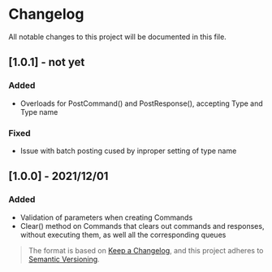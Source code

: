 # Changelog
All notable changes to this project will be documented in this file.

## [1.0.1] - not yet
### Added
- Overloads for PostCommand() and PostResponse(), accepting Type and Type name
### Fixed 
- Issue with batch posting cused by inproper setting of type name



## [1.0.0] - 2021/12/01
### Added
- Validation of parameters when creating Commands
- Clear() method on Commands that clears out commands and responses, without executing them, as well all the corresponding queues  



  
  

> The format is based on [Keep a Changelog](https://keepachangelog.com/en/1.0.0/), and this project adheres to [Semantic Versioning](https://semver.org/spec/v2.0.0.html).
